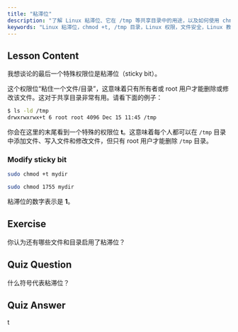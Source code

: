 ```yaml
---
title: "粘滞位"
description: "了解 Linux 粘滞位、它在 /tmp 等共享目录中的用途，以及如何使用 chmod 设置它。理解这个关键的文件权限！"
keywords: "Linux 粘滞位，chmod +t, /tmp 目录，Linux 权限，文件安全，Linux 教程，Linux 初学者"
---
```


## Lesson Content

我想谈论的最后一个特殊权限位是粘滞位（sticky bit）。

这个权限位“粘住一个文件/目录”，这意味着只有所有者或 root 用户才能删除或修改该文件。这对于共享目录非常有用。请看下面的例子：

```bash
$ ls -ld /tmp
drwxrwxrwx+t 6 root root 4096 Dec 15 11:45 /tmp
```

你会在这里的末尾看到一个特殊的权限位 **t**。这意味着每个人都可以在 `/tmp` 目录中添加文件、写入文件和修改文件，但只有 root 用户才能删除 `/tmp` 目录。

### Modify sticky bit

```bash
sudo chmod +t mydir

sudo chmod 1755 mydir
```

粘滞位的数字表示是 **1**。

## Exercise

你认为还有哪些文件和目录启用了粘滞位？

## Quiz Question

什么符号代表粘滞位？

## Quiz Answer

t
